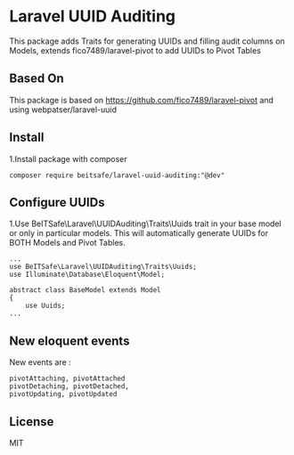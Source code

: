 # Laravel UUID Auditing

This package adds Traits for generating UUIDs and filling audit columns on Models, extends fico7489/laravel-pivot to add UUIDs to Pivot Tables

## Based On

This package is based on https://github.com/fico7489/laravel-pivot and using webpatser/laravel-uuid


## Install

1.Install package with composer
```
composer require beitsafe/laravel-uuid-auditing:"@dev"
```

## Configure UUIDs


1.Use BeITSafe\Laravel\UUIDAuditing\Traits\Uuids trait in your base model or only in particular models. This will automatically generate UUIDs for BOTH Models and Pivot Tables.

```
...
use BeITSafe\Laravel\UUIDAuditing\Traits\Uuids;
use Illuminate\Database\Eloquent\Model;

abstract class BaseModel extends Model
{
    use Uuids;
...
```


## New eloquent events
 
New events are :

```
pivotAttaching, pivotAttached
pivotDetaching, pivotDetached,
pivotUpdating, pivotUpdated
```

License
----

MIT